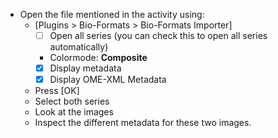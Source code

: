 - Open the file mentioned in the activity using:
  - [Plugins > Bio-Formats > Bio-Formats Importer]
    - [ ] Open all series (you can check this to open all series automatically)
    - Colormode: **Composite**
    - [X] Display metadata
    - [X] Display OME-XML Metadata
  - Press [OK]
  - Select both series
  - Look at the images
  - Inspect the different metadata for these two images.
